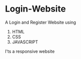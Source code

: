 # Login-Website
A Login and Register Website using
1. HTML
2. CSS
3. JAVASCRIPT

I'ts a responsive website
